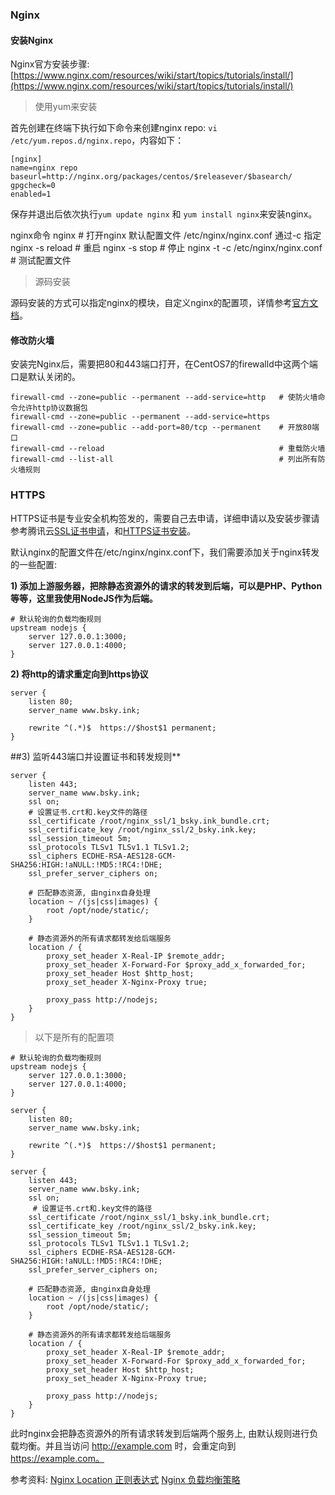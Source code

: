 ### Nginx

#### 安装Nginx
Nginx官方安装步骤: [https://www.nginx.com/resources/wiki/start/topics/tutorials/install/](https://www.nginx.com/resources/wiki/start/topics/tutorials/install/) 

> 使用yum来安装

首先创建在终端下执行如下命令来创建nginx repo: `vi /etc/yum.repos.d/nginx.repo`，内容如下：

```shell
[nginx]
name=nginx repo
baseurl=http://nginx.org/packages/centos/$releasever/$basearch/
gpgcheck=0
enabled=1
```
保存并退出后依次执行`yum update nginx` 和 `yum install nginx`来安装nginx。


nginx命令
nginx 		      # 打开nginx 默认配置文件 /etc/nginx/nginx.conf  通过-c 指定
nginx -s reload   # 重启
nginx -s stop     # 停止
nginx -t -c /etc/nginx/nginx.conf # 测试配置文件 

> 源码安装 

源码安装的方式可以指定nginx的模块，自定义nginx的配置项，详情参考[官方文档](https://nginx.org/en/download.html)。

#### 修改防火墙
安装完Nginx后，需要把80和443端口打开，在CentOS7的firewalld中这两个端口是默认关闭的。

```shell
firewall-cmd --zone=public --permanent --add-service=http   # 使防火墙命令允许http协议数据包
firewall-cmd --zone=public --permanent --add-service=https
firewall-cmd --zone=public --add-port=80/tcp --permanent    # 开放80端口
firewall-cmd --reload                                       # 重载防火墙
firewall-cmd --list-all                                     # 列出所有防火墙规则
```


### HTTPS
HTTPS证书是专业安全机构签发的，需要自己去申请，详细申请以及安装步骤请参考腾讯云[SSL证书申请](https://cloud.tencent.com/document/product/400/6814)，和[HTTPS证书安装](https://cloud.tencent.com/document/product/400/4143)。

默认nginx的配置文件在/etc/nginx/nginx.conf下，我们需要添加关于nginx转发的一些配置:


**1) 添加上游服务器，把除静态资源外的请求的转发到后端，可以是PHP、Python等等，这里我使用NodeJS作为后端。**
```shell 
# 默认轮询的负载均衡规则
upstream nodejs {
    server 127.0.0.1:3000;
    server 127.0.0.1:4000;
}
```

**2) 将http的请求重定向到https协议**
```shell
server {
    listen 80;
    server_name www.bsky.ink;

    rewrite ^(.*)$  https://$host$1 permanent;
}
```

##3) 监听443端口并设置证书和转发规则**
```shell
server {
    listen 443;
    server_name www.bsky.ink;
    ssl on;
    # 设置证书.crt和.key文件的路径
    ssl_certificate /root/nginx_ssl/1_bsky.ink_bundle.crt;
    ssl_certificate_key /root/nginx_ssl/2_bsky.ink.key;
    ssl_session_timeout 5m;
    ssl_protocols TLSv1 TLSv1.1 TLSv1.2;
    ssl_ciphers ECDHE-RSA-AES128-GCM-SHA256:HIGH:!aNULL:!MD5:!RC4:!DHE;
    ssl_prefer_server_ciphers on;

    # 匹配静态资源, 由nginx自身处理
    location ~ /(js|css|images) {
        root /opt/node/static/;
    }

    # 静态资源外的所有请求都转发给后端服务
    location / {
        proxy_set_header X-Real-IP $remote_addr;
        proxy_set_header X-Forward-For $proxy_add_x_forwarded_for;
        proxy_set_header Host $http_host;
        proxy_set_header X-Nginx-Proxy true;

	    proxy_pass http://nodejs;
    }
}
```

> 以下是所有的配置项
```shell
# 默认轮询的负载均衡规则
upstream nodejs {
    server 127.0.0.1:3000;
    server 127.0.0.1:4000;
}

server {
    listen 80;
    server_name www.bsky.ink;

    rewrite ^(.*)$  https://$host$1 permanent;
}

server {
    listen 443;
    server_name www.bsky.ink;
    ssl on;
     # 设置证书.crt和.key文件的路径
    ssl_certificate /root/nginx_ssl/1_bsky.ink_bundle.crt;
    ssl_certificate_key /root/nginx_ssl/2_bsky.ink.key;
    ssl_session_timeout 5m;
    ssl_protocols TLSv1 TLSv1.1 TLSv1.2;
    ssl_ciphers ECDHE-RSA-AES128-GCM-SHA256:HIGH:!aNULL:!MD5:!RC4:!DHE;
    ssl_prefer_server_ciphers on;

    # 匹配静态资源, 由nginx自身处理
    location ~ /(js|css|images) {
        root /opt/node/static/;
    }

    # 静态资源外的所有请求都转发给后端服务
    location / {
        proxy_set_header X-Real-IP $remote_addr;
        proxy_set_header X-Forward-For $proxy_add_x_forwarded_for;
        proxy_set_header Host $http_host;
        proxy_set_header X-Nginx-Proxy true;

	    proxy_pass http://nodejs;
    }
}

```

此时nginx会把静态资源外的所有请求转发到后端两个服务上, 由默认规则进行负载均衡。并且当访问 http://example.com 时，会重定向到 https://example.com。

参考资料: 
[Nginx Location 正则表达式](https://www.jianshu.com/p/9fd2ea5b7d12)
[Nginx 负载均衡策略](https://juejin.im/post/5adc240f51882567336a4f4b)